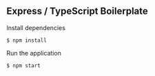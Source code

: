 
## Express / TypeScript Boilerplate

Install dependencies
```
$ npm install
```

Run the application
```
$ npm start
```
